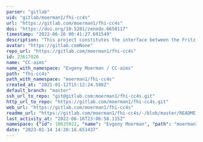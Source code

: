 ```yaml
---
parser: "gitlab"
uid: "gitlab/moerman1/fhi-cc4s"
url: "https://gitlab.com/moerman1/fhi-cc4s"
doi: "https://doi.org/10.5281/zenodo.6658117"
timestamp: "2022-06-26 00:41:27.691549"
description: "This project constitutes the interface between the Fritz Haber Institute ab initio molecular simulations (FHI-aims) and the Coupled Cluster for Solids (CC4S) code developed by Felix Hummel and Adreas Grueneis at the TU Wien.   "
avatar: "https://gitlab.comNone"
repo_url: "https://gitlab.com/moerman1/fhi-cc4s"
id: 23617026
name: "CC-aims"
name_with_namespace: "Evgeny Moerman / CC-aims"
path: "fhi-cc4s"
path_with_namespace: "moerman1/fhi-cc4s"
created_at: "2021-01-12T15:12:24.588Z"
default_branch: "master"
ssh_url_to_repo: "git@gitlab.com:moerman1/fhi-cc4s.git"
http_url_to_repo: "https://gitlab.com/moerman1/fhi-cc4s.git"
web_url: "https://gitlab.com/moerman1/fhi-cc4s"
readme_url: "https://gitlab.com/moerman1/fhi-cc4s/-/blob/master/README.md"
last_activity_at: "2022-06-16T23:06:56.115Z"
namespace: {"id": 10625922, "name": "Evgeny Moerman", "path": "moerman1", "kind": "user", "full_path": "moerman1", "parent_id": null, "avatar_url": "https://secure.gravatar.com/avatar/b476608ee5dad3c67ec8aca320dff0d5?s=80&d=identicon", "web_url": "https://gitlab.com/moerman1"}
date: "2023-01-14 14:20:16.651437"
---
```

